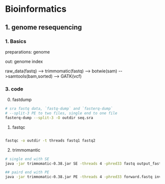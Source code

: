 # Bioinformatics


## 1. genome resequencing


### 1. Basics

preparations: genome

out: genome index

raw_data(fastq) --> trimmomatic(fastq) --> botwie(sam) -->samtools(bam,sorted) --> GATK(vcf)

### 3. code

0. fastdump

```bash
# sra fastq data, `fastq-dump` and `fasterq-dump`
# --split-3 PE to two files, single end to one file
fasterq-dump --split-3 -O outdir seq.sra
```
1. fastqc

```bash

fastqc -o outdir -t threads fastq1 fastq2
```

2. trimmomantic

```bash
# single end with SE
java -jar trimmomatic-0.38.jar SE -threads 4 -phred33 fastq output_fastq ILLUMINACLIP:/Trimmomatic-0.38/adapters/TruSeq2-PE.fa:2:30:10 LEADING:3 TRAILING:3 SLIDINGWINDOW:4:15 MINLEN:36

## paird end with PE
java -jar trimmomatic-0.38.jar PE -threads 4 -phred33 forward.fastq inverse.fastq output_forward.fastq output_inverse.fastq ILLUMINACLIP:/Trimmomatic-0.38/adapters/TruSeq2-PE.fa:2:30:10 LEADING:3 TRAILING:3 SLIDINGWINDOW:4:15 MINLEN:36

```





